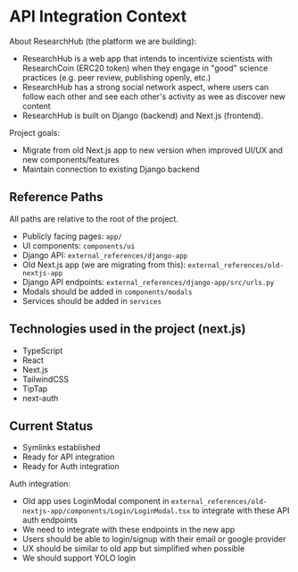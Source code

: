 # API Integration Context

About ResearchHub (the platform we are building):
- ResearchHub is a web app that intends to incentivize scientists with ResearchCoin (ERC20 token) when they engage in "good" science practices (e.g. peer review, publishing openly, etc.)
- ResearchHub has a strong social network aspect, where users can follow each other and see each other's activity as wee as discover new content 
- ResearchHub is built on Django (backend) and Next.js (frontend).


Project goals:
- Migrate from old Next.js app to new version when improved UI/UX and new components/features
- Maintain connection to existing Django backend

## Reference Paths
All paths are relative to the root of the project.

- Publicly facing pages: `app/`
- UI components: `components/ui`
- Django API: `external_references/django-app`
- Old Next.js app (we are migrating from this): `external_references/old-nextjs-app`
- Django API endpoints: `external_references/django-app/src/urls.py`
- Modals should be added in `components/modals`
- Services should be added in `services`

## Technologies used in the project (next.js)
- TypeScript
- React
- Next.js
- TailwindCSS
- TipTap
- next-auth

## Current Status
- Symlinks established
- Ready for API integration 
- Ready for Auth integration

Auth integration:
- Old app uses LoginModal component in `external_references/old-nextjs-app/components/Login/LoginModal.tsx` to integrate with these API auth endpoints
- We need to integrate with these endpoints in the new app
- Users should be able to login/signup with their email or google provider
- UX should be similar to old app but simplified when possible
- We should support YOLO login


